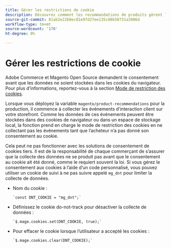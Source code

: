 ```yaml
---
title: Gérer les restrictions de cookie
description: Découvrez comment les recommandations de produits gèrent les restrictions des cookies.
source-git-commit: 81ab2e22b0ec81e97d27ee135c88b50731a3986d
workflow-type: tm+mt
source-wordcount: '170'
ht-degree: 0%

---
```


# Gérer les restrictions de cookie

Adobe Commerce et Magento Open Source demandent le consentement avant que les données ne soient stockées dans les cookies du navigateur. Pour plus d’informations, reportez-vous à la section [Mode de restriction des cookies](https://experienceleague.adobe.com/docs/commerce-admin/start/compliance/privacy/compliance-cookie-law.html).

Lorsque vous déployez la variable `magento/product-recommendations` pour la production, il commence à collecter les événements d’interaction client sur votre storefront. Comme les données de ces événements peuvent être stockées dans des cookies de navigateur ou dans un espace de stockage local, la fonction prend en charge le mode de restriction des cookies en ne collectant pas les événements tant que l’acheteur n’a pas donné son consentement au cookie.

Cela peut ne pas fonctionner avec les solutions de consentement de cookies tiers. Il est de la responsabilité de chaque commerçant de s’assurer que la collecte des données ne se produit pas avant que le consentement au cookie ait été donné, comme le requiert souvent la loi. Si vous gérez le consentement aux cookies à l’aide d’un code personnalisé, vous pouvez utiliser un cookie de suivi à ne pas suivre appelé `mg_dnt` pour limiter la collecte de données.

- Nom du cookie :

   ```text
   `const DNT_COOKIE = "mg_dnt";`
   ```

- Définissez le cookie do-not-track pour désactiver la collecte de données :

   ```text
   `$.mage.cookies.set(DNT_COOKIE, true);`
   ```

- Pour effacer le cookie lorsque l’utilisateur a accepté les cookies :

   ```text
   `$.mage.cookies.clear(DNT_COOKIE);`
   ```
